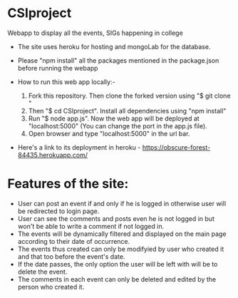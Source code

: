 # CSIproject

Webapp to display all the events, SIGs happening in college
* The site uses heroku for hosting and mongoLab for the database.
* Please "npm install" all the packages mentioned in the package.json before running the webapp
* How to run this web app locally:-
    1. Fork this repository. Then clone the forked version using "$ git clone <repository url>"
    2. Then "$ cd CSIproject". Install all dependencies using "npm install"
    3. Run "$ node app.js". Now the web app will be deployed at "localhost:5000" (You can change the port in the app.js file).
    4. Open browser and type "localhost:5000" in the url bar.

* Here's a link to its deployment in heroku - https://obscure-forest-84435.herokuapp.com/

# Features of the site:

* User can post an event if and only if he is logged in otherwise user will be redirected to login page.
* User can see the comments and posts even he is not logged in but won't be able to write a comment if not logged in.
* The events will be dynamically filtered and displayed on the main page according to their date of occurrence.
* The events thus created can only be modifyied by user who created it and that too before the event's date.
* If the date passes, the only option the user will be left with will be to delete the event.
* The comments in each event can only be deleted and edited by the person who created it.

